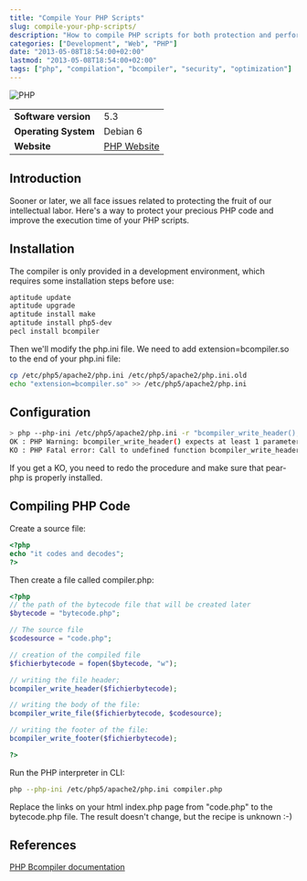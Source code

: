```yaml
---
title: "Compile Your PHP Scripts"
slug: compile-your-php-scripts/
description: "How to compile PHP scripts for both protection and performance improvements"
categories: ["Development", "Web", "PHP"]
date: "2013-05-08T18:54:00+02:00"
lastmod: "2013-05-08T18:54:00+02:00"
tags: ["php", "compilation", "bcompiler", "security", "optimization"]
---
```


![PHP](../../static/images/php_icon.avif)


|||
|-|-|
| **Software version** | 5.3 |
| **Operating System** | Debian 6 |
| **Website** | [PHP Website](https://www.php.net) |


## Introduction

Sooner or later, we all face issues related to protecting the fruit of our intellectual labor. Here's a way to protect your precious PHP code and improve the execution time of your PHP scripts.

## Installation

The compiler is only provided in a development environment, which requires some installation steps before use:

```bash
aptitude update
aptitude upgrade
aptitude install make
aptitude install php5-dev
pecl install bcompiler
```

Then we'll modify the php.ini file. We need to add extension=bcompiler.so to the end of your php.ini file:

```bash
cp /etc/php5/apache2/php.ini /etc/php5/apache2/php.ini.old
echo "extension=bcompiler.so" >> /etc/php5/apache2/php.ini
```

## Configuration

```bash
> php --php-ini /etc/php5/apache2/php.ini -r "bcompiler_write_header();"
OK : PHP Warning: bcompiler_write_header() expects at least 1 parameter, 0 given in Command line code on line 1
KO : PHP Fatal error: Call to undefined function bcompiler_write_header() in Command line code on line 1
```

If you get a KO, you need to redo the procedure and make sure that pear-php is properly installed.

## Compiling PHP Code

Create a source file:

```php
<?php
echo "it codes and decodes";
?>
```

Then create a file called compiler.php:

```php
<?php
// the path of the bytecode file that will be created later
$bytecode = "bytecode.php";

// The source file
$codesource = "code.php";

// creation of the compiled file
$fichierbytecode = fopen($bytecode, "w");

// writing the file header;
bcompiler_write_header($fichierbytecode);

// writing the body of the file:
bcompiler_write_file($fichierbytecode, $codesource);

// writing the footer of the file:
bcompiler_write_footer($fichierbytecode);

?>
```

Run the PHP interpreter in CLI:

```bash
php --php-ini /etc/php5/apache2/php.ini compiler.php
```

Replace the links on your html index.php page from "code.php" to the bytecode.php file. The result doesn't change, but the recipe is unknown :-)

## References

[PHP Bcompiler documentation](https://php.net/manual/en/book.bcompiler.php)
